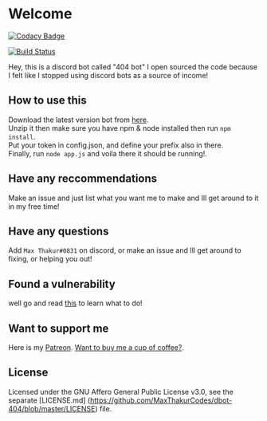 # Welcome
  [![Codacy Badge](https://api.codacy.com/project/badge/Grade/aeafb8cc6c664f448608b173a16ed02a)](https://www.codacy.com/manual/MaxThakurCodes/dbot-404?utm_source=github.com&amp;utm_medium=referral&amp;utm_content=MaxThakurCodes/dbot-404&amp;utm_campaign=Badge_Grade)
  
  [![Build Status](https://travis-ci.com/MaxThakurCodes/dbot-404.svg?branch=master)](https://travis-ci.com/MaxThakurCodes/dbot-404)

  Hey, this is a discord bot called "404 bot" I open sourced the code because I felt like I stopped using discord bots as a     source of income!
  ## How to use this
   Download the latest version bot from [here](https://github.com/maxistheadmin/dbot-404/releases).                           
   Unzip it then make sure you have npm & node installed then run `npm install`.                                               
   Put your token in config.json, and define your prefix also in there.                                                       
   Finally, run `node app.js` and voila there it should be running!.                                                           
  ## Have any reccommendations
   Make an issue and just list what you want me to make and Ill get around to it in my free time!
  ## Have any questions
   Add `Max Thakur#0831` on discord, or make an issue and Ill get around to fixing, or helping you out!
  ## Found a vulnerability
   well go and read [this](https://github.com/maxistheadmin/dbot-404/blob/master/SECURITY.md) to learn what to do!
  ## Want to support me
   Here is my [Patreon](https://www.patreon.com/MaxThakurCodes). 
   [Want to buy me a cup of coffee?](https://www.buymeacoffee.com/MaxThakurCodes).
   ## License
   Licensed under the GNU Affero General Public License v3.0, see the separate [LICENSE.md]           (https://github.com/MaxThakurCodes/dbot-404/blob/master/LICENSE) file.
